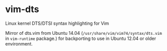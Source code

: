 vim-dts
=======

Linux kernel DTS/DTSI syntax highlighting for Vim

Mirror of dts.vim from Ubuntu 14.04
(`/usr/share/vim/vim74/syntax/dts.vim` in `vim-runtime` package.)
for backporting to use in Ubuntu 12.04 or older environment.
